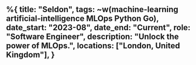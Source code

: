 %{
    title: "Seldon",
    tags: ~w(machine-learning artificial-intelligence MLOps Python Go),
	date_start: "2023-08",
	date_end: "Current",
	role: "Software Engineer",
	description: "Unlock the power of MLOps.",
	locations:  ["London, United Kingdom"],
}
---

